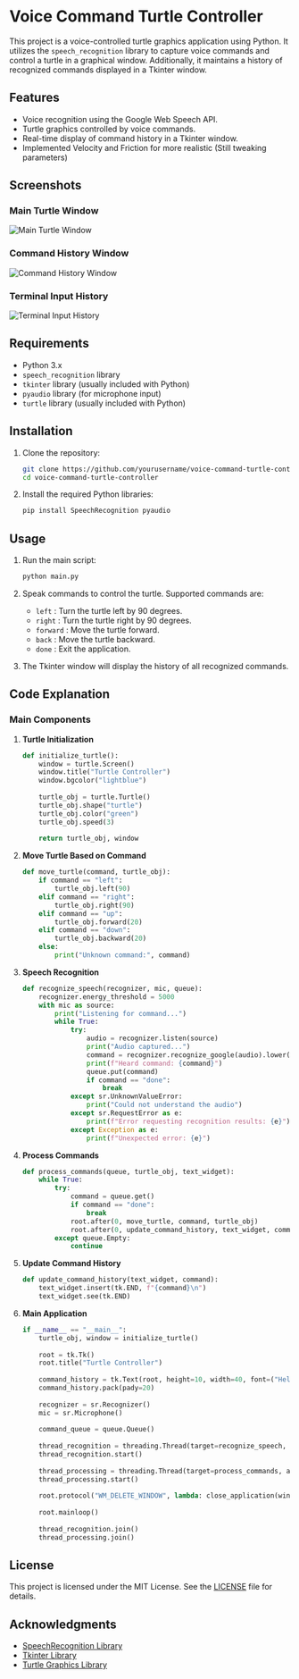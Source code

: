 

# Voice Command Turtle Controller

This project is a voice-controlled turtle graphics application using Python. It utilizes the `speech_recognition` library to capture voice commands and control a turtle in a graphical window. Additionally, it maintains a history of recognized commands displayed in a Tkinter window.

## Features

- Voice recognition using the Google Web Speech API.
- Turtle graphics controlled by voice commands.
- Real-time display of command history in a Tkinter window.
- Implemented Velocity and Friction for more realistic (Still tweaking parameters)

## Screenshots

### Main Turtle Window

![Main Turtle Window](images/bird_eye_turtle.png)

### Command History Window

![Command History Window](images/input_history.png)

### Terminal Input History

![Terminal Input History](images/print_history.png)


## Requirements

- Python 3.x
- `speech_recognition` library
- `tkinter` library (usually included with Python)
- `pyaudio` library (for microphone input)
- `turtle` library (usually included with Python)

## Installation

1. Clone the repository:

   ```bash
   git clone https://github.com/yourusername/voice-command-turtle-controller.git
   cd voice-command-turtle-controller
   ```

2. Install the required Python libraries:

   ```bash
   pip install SpeechRecognition pyaudio
   ```

## Usage

1. Run the main script:

   ```bash
   python main.py
   ```

2. Speak commands to control the turtle. Supported commands are:
   - `left` : Turn the turtle left by 90 degrees.
   - `right` : Turn the turtle right by 90 degrees.
   - `forward` : Move the turtle forward.
   - `back` : Move the turtle backward.
   - `done` : Exit the application.

3. The Tkinter window will display the history of all recognized commands.

## Code Explanation

### Main Components

1. **Turtle Initialization**

   ```python
   def initialize_turtle():
       window = turtle.Screen()
       window.title("Turtle Controller")
       window.bgcolor("lightblue")
       
       turtle_obj = turtle.Turtle()
       turtle_obj.shape("turtle")
       turtle_obj.color("green")
       turtle_obj.speed(3)
       
       return turtle_obj, window
   ```

2. **Move Turtle Based on Command**

   ```python
   def move_turtle(command, turtle_obj):
       if command == "left":
           turtle_obj.left(90)
       elif command == "right":
           turtle_obj.right(90)
       elif command == "up":
           turtle_obj.forward(20)
       elif command == "down":
           turtle_obj.backward(20)
       else:
           print("Unknown command:", command)
   ```

3. **Speech Recognition**

   ```python
   def recognize_speech(recognizer, mic, queue):
       recognizer.energy_threshold = 5000
       with mic as source:
           print("Listening for command...")
           while True:
               try:
                   audio = recognizer.listen(source)
                   print("Audio captured...")
                   command = recognizer.recognize_google(audio).lower()
                   print(f"Heard command: {command}")
                   queue.put(command)
                   if command == "done":
                       break
               except sr.UnknownValueError:
                   print("Could not understand the audio")
               except sr.RequestError as e:
                   print(f"Error requesting recognition results: {e}")
               except Exception as e:
                   print(f"Unexpected error: {e}")
   ```

4. **Process Commands**

   ```python
   def process_commands(queue, turtle_obj, text_widget):
       while True:
           try:
               command = queue.get()
               if command == "done":
                   break
               root.after(0, move_turtle, command, turtle_obj)
               root.after(0, update_command_history, text_widget, command)
           except queue.Empty:
               continue
   ```

5. **Update Command History**

   ```python
   def update_command_history(text_widget, command):
       text_widget.insert(tk.END, f"{command}\n")
       text_widget.see(tk.END)
   ```

6. **Main Application**

   ```python
   if __name__ == "__main__":
       turtle_obj, window = initialize_turtle()
       
       root = tk.Tk()
       root.title("Turtle Controller")
       
       command_history = tk.Text(root, height=10, width=40, font=("Helvetica", 16))
       command_history.pack(pady=20)
       
       recognizer = sr.Recognizer()
       mic = sr.Microphone()
       
       command_queue = queue.Queue()
       
       thread_recognition = threading.Thread(target=recognize_speech, args=(recognizer, mic, command_queue))
       thread_recognition.start()
       
       thread_processing = threading.Thread(target=process_commands, args=(command_queue, turtle_obj, command_history))
       thread_processing.start()
       
       root.protocol("WM_DELETE_WINDOW", lambda: close_application(window))
       
       root.mainloop()
       
       thread_recognition.join()
       thread_processing.join()
   ```


## License

This project is licensed under the MIT License. See the [LICENSE](LICENSE) file for details.

## Acknowledgments

- [SpeechRecognition Library](https://pypi.org/project/SpeechRecognition/)
- [Tkinter Library](https://docs.python.org/3/library/tkinter.html)
- [Turtle Graphics Library](https://docs.python.org/3/library/turtle.html)
